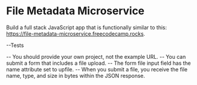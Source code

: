 # File Metadata Microservice

Build a full stack JavaScript app that is functionally similar to this: https://file-metadata-microservice.freecodecamp.rocks.

--Tests

-- You should provide your own project, not the example URL.
-- You can submit a form that includes a file upload.
-- The form file input field has the name attribute set to upfile.
-- When you submit a file, you receive the file name, type, and size in bytes within the JSON response.
